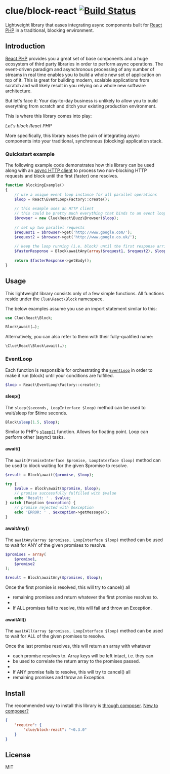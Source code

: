 # clue/block-react [![Build Status](https://travis-ci.org/clue/php-block-react.svg?branch=master)](https://travis-ci.org/clue/php-block-react)

Lightweight library that eases integrating async components built for
[React PHP](http://reactphp.org/) in a traditional, blocking environment.

## Introduction

[React PHP](http://reactphp.org/) provides you a great set of base components and
a huge ecosystem of third party libraries in order to perform async operations.
The event-driven paradigm and asynchronous processing of any number of streams
in real time enables you to build a whole new set of application on top of it.
This is great for building modern, scalable applications from scratch and will
likely result in you relying on a whole new software architecture.

But let's face it: Your day-to-day business is unlikely to allow you to build
everything from scratch and ditch your existing production environment.

This is where this library comes into play:

*Let's block React PHP*

More specifically, this library eases the pain of integrating async components
into your traditional, synchronous (blocking) application stack.

### Quickstart example

The following example code demonstrates how this library can be used along with
an [async HTTP client](https://github.com/clue/php-buzz-react) to process two
non-blocking HTTP requests and block until the first (faster) one resolves.

```php
function blockingExample()
{
    // use a unique event loop instance for all parallel operations
    $loop = React\EventLoop\Factory::create();
    
    // this example uses an HTTP client
    // this could be pretty much everything that binds to an event loop
    $browser = new Clue\React\Buzz\Browser($loop);
    
    // set up two parallel requests
    $request1 = $browser->get('http://www.google.com/');
    $request2 = $browser->get('http://www.google.co.uk/');
    
    // keep the loop running (i.e. block) until the first response arrives
    $fasterResponse = Block\awaitAny(array($request1, $request2), $loop);
    
    return $fasterResponse->getBody();
}
```

## Usage

This lightweight library consists only of a few simple functions.
All functions reside under the `Clue\React\Block` namespace.

The below examples assume you use an import statement similar to this:

```php
use Clue\React\Block;

Block\await(…);
```

Alternatively, you can also refer to them with their fully-qualified name:

```php
\Clue\React\Block\await(…);
``` 

### EventLoop

Each function is responsible for orchestrating the
[`EventLoop`](https://github.com/reactphp/event-loop#usage)
in order to make it run (block) until your conditions are fulfilled.

```php
$loop = React\EventLoop\Factory::create();
```

#### sleep()

The `sleep($seconds, LoopInterface $loop)` method can be used to wait/sleep for $time seconds.

```php
Block\sleep(1.5, $loop);
```

Similar to PHP's [`sleep()`](http://php.net/sleep) function.
Allows for floating point.
Loop can perform other (async) tasks.

#### await()

The `await(PromiseInterface $promise, LoopInterface $loop)` method can be used to block waiting for the given $promise to resolve.

```php
$result = Block\await($promise, $loop);
```

```php
try {
    $value = Block\await($promise, $loop);
    // promise successfully fulfilled with $value
    echo 'Result: ' . $value;
} catch (Exeption $exception) {
    // promise rejected with $exception
    echo 'ERROR: ' . $exception->getMessage();
}
```

#### awaitAny()

The `awaitAny(array $promises, LoopInterface $loop)` method can be used to wait for ANY of the given promises to resolve.

```php
$promises = array(
    $promise1,
    $promise2
);

$result = Block\awaitAny($promises, $loop);
```

Once the first promise is resolved, this will try to cancel() all
 * remaining promises and return whatever the first promise resolves to.
 *
 * If ALL promises fail to resolve, this will fail and throw an Exception.

#### awaitAll()

The `awaitAll(array $promises, LoopInterface $loop)` method can be used to wait for ALL of the given promises to resolve.


Once the last promise resolves, this will return an array with whatever
 * each promise resolves to. Array keys will be left intact, i.e. they can
 * be used to correlate the return array to the promises passed.
 *
 * If ANY promise fails to resolve, this will try to cancel() all
 * remaining promises and throw an Exception.

## Install

The recommended way to install this library is [through composer](http://getcomposer.org). [New to composer?](http://getcomposer.org/doc/00-intro.md)

```JSON
{
    "require": {
        "clue/block-react": "~0.3.0"
    }
}
```

## License

MIT
